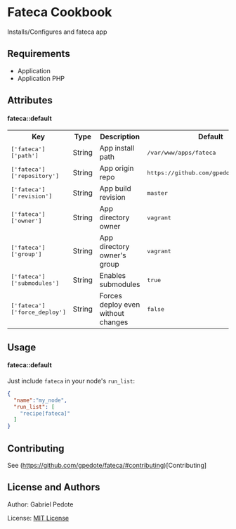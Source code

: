 Fateca Cookbook
=================

Installs/Configures and fateca app

Requirements
------------

- Application
- Application PHP

Attributes
----------

#### fateca::default
<table>
  <tr>
    <th>Key</th>
    <th>Type</th>
    <th>Description</th>
    <th>Default</th>
  </tr>
  <tr>
    <td><tt>['fateca']['path']</tt></td>
    <td>String</td>
    <td>App install path</td>
    <td><tt>/var/www/apps/fateca</tt></td>
  </tr>
  <tr>
    <td><tt>['fateca']['repository']</tt></td>
    <td>String</td>
    <td>App origin repo</td>
    <td><tt>https://github.com/gpedote/fateca.git</tt></td>
  </tr>
  <tr>
    <td><tt>['fateca']['revision']</tt></td>
    <td>String</td>
    <td>App build revision</td>
    <td><tt>master</tt></td>
  </tr>
  <tr>
    <td><tt>['fateca']['owner']</tt></td>
    <td>String</td>
    <td>App directory owner</td>
    <td><tt>vagrant</tt></td>
  </tr>
  <tr>
    <td><tt>['fateca']['group']</tt></td>
    <td>String</td>
    <td>App directory owner's group</td>
    <td><tt>vagrant</tt></td>
  </tr>
  <tr>
    <td><tt>['fateca']['submodules']</tt></td>
    <td>String</td>
    <td>Enables submodules</td>
    <td><tt>true</tt></td>
  </tr>
  <tr>
    <td><tt>['fateca']['force_deploy']</tt></td>
    <td>String</td>
    <td>Forces deploy even without changes</td>
    <td><tt>false</tt></td>
  </tr>
</table>

Usage
-----
#### fateca::default

Just include `fateca` in your node's `run_list`:

```json
{
  "name":"my_node",
  "run_list": [
    "recipe[fateca]"
  ]
}
```

Contributing
------------
See (https://github.com/gpedote/fateca/#contributing)[Contributing]

License and Authors
-------------------
Author: Gabriel Pedote

License: [MIT License](LICENSE)
